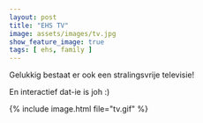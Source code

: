 ```yaml
---
layout: post
title: "EHS TV"
image: assets/images/tv.jpg
show_feature_image: true
tags: [ ehs, family ]
---
```


Gelukkig bestaat er ook een stralingsvrije televisie!

En interactief dat-ie is joh :)

{% include image.html file="tv.gif" %}
